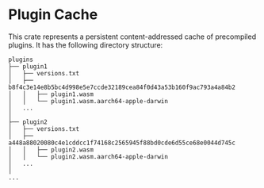# Plugin Cache
This crate represents a persistent content-addressed cache of precompiled plugins. It has the following directory structure:

```
plugins
├── plugin1
│   ├── versions.txt
│   ├── b8f4c3e14e8b5bc4d998e5e7ccde32189cea84f0d43a53b160f9ac793a4a84b2
│   │   ├── plugin1.wasm
│   │   └── plugin1.wasm.aarch64-apple-darwin
│   ...
│
├── plugin2
│   ├── versions.txt
│   ├── a448a88020080c4e1cddcc1f74168c2565945f88bd0cde6d55ce68e0044d745c
│   │   ├── plugin2.wasm
│   │   └── plugin2.wasm.aarch64-apple-darwin
│   ...
│
...
```